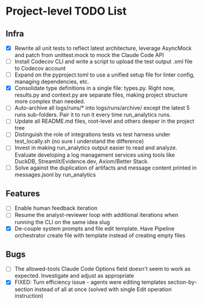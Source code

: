# Project-level TODO List

## Infra

- [x] Rewrite all unit tests to reflect latest architecture, leverage AsyncMock and patch from unittest.mock to mock the Claude Code API
- [ ] Install Codecov CLI and write a script to upload the test output .xml file to Codecov account
- [ ] Expand on the pyproject.toml to use a unified setup file for linter config, managing dependencies, etc.
- [x] Consolidate type definitions in a single file: types.py. Right now, results.py and context.py are separate files, making project structure more complex than needed.
- [ ] Auto-archive all logs/runs/* into logs/runs/archive/ except the latest 5 runs sub-folders. Pair it to run it every time run_analytics runs.
- [ ] Update all README.md files, root-level and others deeper in the project tree
- [ ] Distinguish the role of integrations tests vs test harness under test_locally.sh (no sure I understand the difference)
- [ ] Invest in making run_analytics output easier to read and analyze. Evaluate developing a log management services using tools like DuckDB, Streamlit/Evidence.dev, Axiom/Better Stack.
- [ ] Solve against the duplication of artifacts and message content printed in messages.jsonl by run_analytics

## Features

- [ ] Enable human feedback iteration
- [ ] Resume the analyst-reviewer loop with additional iterations when running the CLI on the same idea slug
- [x] De-couple system prompts and file edit template. Have Pipeline orchestrator create file with template instead of creating empty files

## Bugs

- [ ] The allowed-tools Claude Code Options field doesn't seem to work as expected. Investigate and adjust as appropriate
- [x] FIXED: Turn efficiency issue - agents were editing templates section-by-section instead of all at once (solved with single Edit operation instruction)
